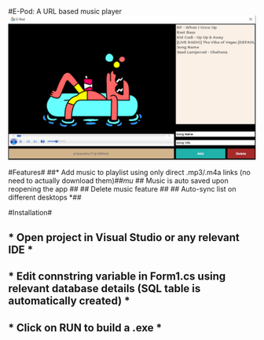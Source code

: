 #E-Pod: A URL based music player
![E-Pod](OnlineMusicPlayer/epod.PNG)

#Features#
##* Add music to playlist using only direct .mp3/.m4a links (no need to actually download them)*##mu
##* Music is auto saved upon reopening the app *##
##* Delete music feature *##
##* Auto-sync list on different desktops *##

#Installation#
## * Open project in Visual Studio or any relevant IDE * ##
## * Edit **connstring** variable in Form1.cs using relevant database details (SQL table is automatically created) * ##
## * Click on RUN to build a .exe * ##
